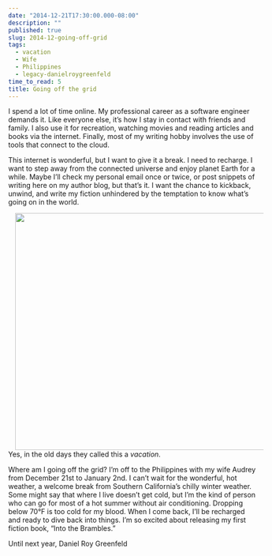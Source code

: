 ```yaml
---
date: "2014-12-21T17:30:00.000-08:00"
description: ""
published: true
slug: 2014-12-going-off-grid
tags:
  - vacation
  - Wife
  - Philippines
  - legacy-danielroygreenfeld
time_to_read: 5
title: Going off the grid
---
```


I spend a lot of time online. My professional career as a software engineer demands it. Like everyone else, it’s how I stay in contact with friends and family. I also use it for recreation, watching movies and reading articles and books via the internet. Finally, most of my writing hobby involves the use of tools that connect to the cloud.

This internet is wonderful, but I want to give it a break. I need to recharge. I want to step away from the connected universe and enjoy planet Earth for a while. Maybe I’ll check my personal email once or twice, or post snippets of writing here on my author blog, but that’s it. I want the chance to kickback, unwind, and write my fiction unhindered by the temptation to know what’s going on in the world.

<a href="https://2.bp.blogspot.com/-3yuU5eD6WGw/VRX1-th8AiI/AAAAAAAAEx4/sL4qV3h7vfg/s1600/beach.jpg" style="margin-left: 1em; margin-right: 1em;"><img border="0" height="480" src="https://2.bp.blogspot.com/-3yuU5eD6WGw/VRX1-th8AiI/AAAAAAAAEx4/sL4qV3h7vfg/s1600/beach.jpg" width="640" /></a>
Yes, in the old days they called this a&nbsp;<em>vacation</em>.

Where am I going off the grid? I’m off to the Philippines with my wife Audrey from December 21st to January 2nd. I can’t wait for the wonderful, hot weather, a welcome break from Southern California’s chilly winter weather. Some might say that where I live doesn’t get cold, but I’m the kind of person who&nbsp;can go for most of a hot summer without air conditioning. Dropping below 70°F is too cold for my blood. When I come back, I’ll be recharged and ready to dive back into things.&nbsp;I’m so excited about releasing my first fiction book, “Into the Brambles.”

Until next year,
Daniel Roy Greenfeld

